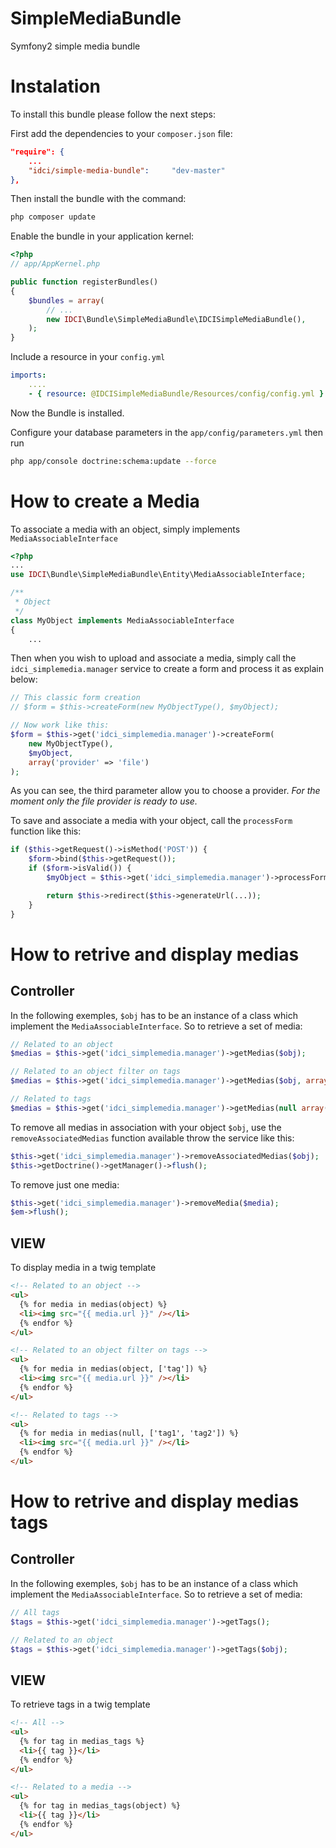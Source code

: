 SimpleMediaBundle
=================

Symfony2 simple media bundle


Instalation
===========

To install this bundle please follow the next steps:

First add the dependencies to your `composer.json` file:

```json
"require": {
    ...
    "idci/simple-media-bundle":     "dev-master"
},
```

Then install the bundle with the command:

```sh
php composer update
```

Enable the bundle in your application kernel:

```php
<?php
// app/AppKernel.php

public function registerBundles()
{
    $bundles = array(
        // ...
        new IDCI\Bundle\SimpleMediaBundle\IDCISimpleMediaBundle(),
    );
}
```

Include a resource in your `config.yml`

```yml
imports:
    ....
    - { resource: @IDCISimpleMediaBundle/Resources/config/config.yml }
```

Now the Bundle is installed.

Configure your database parameters in the `app/config/parameters.yml` then run

```sh
php app/console doctrine:schema:update --force
```

How to create a Media
=====================

To associate a media with an object, simply implements `MediaAssociableInterface`

```php
<?php
...
use IDCI\Bundle\SimpleMediaBundle\Entity\MediaAssociableInterface;

/**
 * Object
 */
class MyObject implements MediaAssociableInterface
{
    ...
```

Then when you wish to upload and associate a media, simply call the `idci_simplemedia.manager`
service to create a form and process it as explain below:

```php
// This classic form creation
// $form = $this->createForm(new MyObjectType(), $myObject);

// Now work like this:
$form = $this->get('idci_simplemedia.manager')->createForm(
    new MyObjectType(),
    $myObject,
    array('provider' => 'file')
);
```

As you can see, the third parameter allow you to choose a provider.
*For the moment only the file provider is ready to use.*

To save and associate a media with your object, call the `processForm` function like this:

```php
if ($this->getRequest()->isMethod('POST')) {
    $form->bind($this->getRequest());
    if ($form->isValid()) {
        $myObject = $this->get('idci_simplemedia.manager')->processForm($form);

        return $this->redirect($this->generateUrl(...));
    }
}
```

How to retrive and display medias
=================================

Controller
----------

In the following exemples, `$obj` has to be an instance of a class which implement
the `MediaAssociableInterface`. So to retrieve a set of media:

```php
// Related to an object
$medias = $this->get('idci_simplemedia.manager')->getMedias($obj);

// Related to an object filter on tags
$medias = $this->get('idci_simplemedia.manager')->getMedias($obj, array('tag1', 'tag2'));

// Related to tags
$medias = $this->get('idci_simplemedia.manager')->getMedias(null array('tag1', 'tag2'));
```

To remove all medias in association with your object `$obj`, use the `removeAssociatedMedias`
function available throw the service like this:

```php
$this->get('idci_simplemedia.manager')->removeAssociatedMedias($obj);
$this->getDoctrine()->getManager()->flush();
```

To remove just one media:

```php
$this->get('idci_simplemedia.manager')->removeMedia($media);
$em->flush();
```

VIEW
----

To display media in a twig template

```html
<!-- Related to an object -->
<ul>
  {% for media in medias(object) %}
  <li><img src="{{ media.url }}" /></li>
  {% endfor %}
</ul>

<!-- Related to an object filter on tags -->
<ul>
  {% for media in medias(object, ['tag']) %}
  <li><img src="{{ media.url }}" /></li>
  {% endfor %}
</ul>

<!-- Related to tags -->
<ul>
  {% for media in medias(null, ['tag1', 'tag2']) %}
  <li><img src="{{ media.url }}" /></li>
  {% endfor %}
</ul>
```


How to retrive and display medias tags
======================================

Controller
----------

In the following exemples, `$obj` has to be an instance of a class which implement
the `MediaAssociableInterface`. So to retrieve a set of media:

```php
// All tags
$tags = $this->get('idci_simplemedia.manager')->getTags();

// Related to an object
$tags = $this->get('idci_simplemedia.manager')->getTags($obj);
```

VIEW
----

To retrieve tags in a twig template

```html
<!-- All -->
<ul>
  {% for tag in medias_tags %}
  <li>{{ tag }}</li>
  {% endfor %}
</ul>

<!-- Related to a media -->
<ul>
  {% for tag in medias_tags(object) %}
  <li>{{ tag }}</li>
  {% endfor %}
</ul>
```

